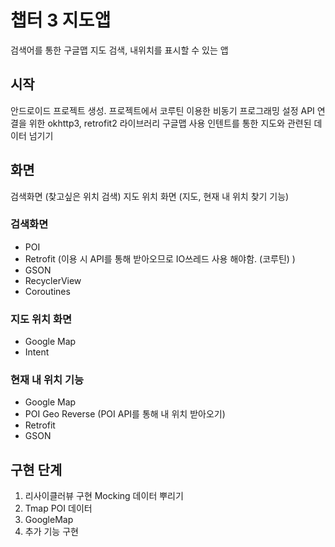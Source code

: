 # 챕터 3 지도앱

검색어를 통한 구글맵 지도 검색, 내위치를 표시할 수 있는 앱

## 시작
안드로이드 프로젝트 생성.
프로젝트에서 코루틴 이용한 비동기 프로그래밍 설정
API 연결을 위한 okhttp3, retrofit2 라이브러리
구글맵 사용
인텐트를 통한 지도와 관련된 데이터 넘기기

## 화면
검색화면 (찾고싶은 위치 검색)
지도 위치 화면 (지도, 현재 내 위치 찾기 기능)

### 검색화면
- POI
- Retrofit (이용 시 API를 통해 받아오므로 IO쓰레드 사용 해야함. (코루틴) )
- GSON
- RecyclerView
- Coroutines

### 지도 위치 화면
- Google Map
- Intent

### 현재 내 위치 기능
- Google Map
- POI Geo Reverse (POI API를 통해 내 위치 받아오기)
- Retrofit
- GSON

## 구현 단계
1. 리사이클러뷰 구현 Mocking 데이터 뿌리기
2. Tmap POI 데이터
3. GoogleMap
4. 추가 기능 구현


